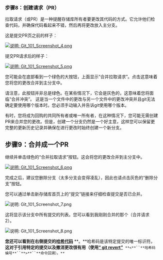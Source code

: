 ### 步骤8：创建请求（PR）

拉取请求（或PR）是一种提醒存储库所有者要更改其代码的方式。它允许他们检查代码，并确保代码看起来不错，然后再将更改放入主分支。

这是提交PR页之前的样子：                                     

[![说明: Git_101_Screenshot_4.png](file:///C:\Users\acer\AppData\Local\Temp\msohtmlclip1\01\clip_image001.gif)](https://cloud.githubusercontent.com/assets/5241432/9189500/4688c07e-3fb7-11e5-99ed-d75b50ed9e48.png)

 

提交PR请求后的样子：

[![说明: Git_101_Screenshot_5.png](file:///C:\Users\acer\AppData\Local\Temp\msohtmlclip1\01\clip_image002.gif)](https://cloud.githubusercontent.com/assets/5241432/9189528/b39a7176-3fb7-11e5-87b1-7fed3e63b6bb.png)

 

您可能会在底部看到一个绿色的大按钮，上面显示“合并拉取请求”。点击这意味着您将您的更改合并到主分支中。

请注意，此按钮并非总是绿色。在某些情况下，它会是灰色的，这意味着您将面临“合并冲突”。 这是当一个文件中的更改与另一个文件中的更改冲突并且git无法确定要使用哪个版本时。您必须手动输入并告诉git使用哪个版本。

有时，您将成为回购的共同所有者或唯一所有者，在这种情况下，您可能无需创建PR来合并您的更改。但是，创建一个分支仍然是一个好主意，这样您可以保留更完整的更新历史记录并确保在进行更改时始终创建一个新分支。

##  步骤9：合并成一个PR

继续并单击绿色的“合并拉取请求”按钮。这会将您的更改合并到主分支中。

[![说明: Git_101_Screenshot_6.png](file:///C:\Users\acer\AppData\Local\Temp\msohtmlclip1\01\clip_image001.gif)](https://cloud.githubusercontent.com/assets/5241432/9189587/76631d98-3fb8-11e5-9fdb-17e7dec1c2a4.png)

 

完成之后，建议您删除分支（太多分支会变得凌乱），因此也请点击灰色的“删除分支”按钮。

您可以通过单击新存储库首页上的“提交”链接来仔细检查提交是否已合并。

![说明: Git_101_Screenshot_7.png](file:///C:\Users\acer\AppData\Local\Temp\msohtmlclip1\01\clip_image002.gif)

 

这将显示该分支中所有提交的列表。您可以看到我刚刚合并的那个（合并请求2）。

![说明: Git_101_Screenshot_8.png](file:///C:\Users\acer\AppData\Local\Temp\msohtmlclip1\01\clip_image003.gif)

**您还可以看到在右侧提交的**[**哈希代码**](https://git-scm.com/docs/git-hash-object) **。**哈希码是该特定提交的唯一标识符。**这对于引用特定的提交以及撤消更改很有用（使用**[**“ git revert”**](http://git-scm.com/docs/git-revert)` **<**``**哈希码编号**``**>**``**命令回溯）。**`

​                                                                        

​                                                                        
